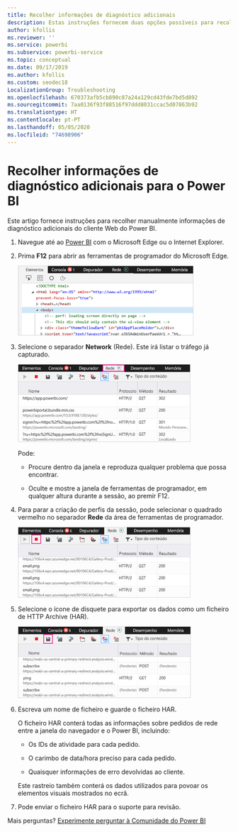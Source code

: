 ```yaml
---
title: Recolher informações de diagnóstico adicionais
description: Estas instruções fornecem duas opções possíveis para recolher manualmente informações de diagnóstico adicionais do cliente Web do Power BI.
author: kfollis
ms.reviewer: ''
ms.service: powerbi
ms.subservice: powerbi-service
ms.topic: conceptual
ms.date: 09/17/2019
ms.author: kfollis
ms.custom: seodec18
LocalizationGroup: Troubleshooting
ms.openlocfilehash: 670373afb5cb890c87a24a129cd43fde7bd5d892
ms.sourcegitcommit: 7aa0136f93f88516f97ddd8031ccac5d07863b92
ms.translationtype: HT
ms.contentlocale: pt-PT
ms.lasthandoff: 05/05/2020
ms.locfileid: "74698906"
---
```

# <a name="capture-additional-diagnostic-information-for-power-bi"></a>Recolher informações de diagnóstico adicionais para o Power BI

Este artigo fornece instruções para recolher manualmente informações de diagnóstico adicionais do cliente Web do Power BI.

1. Navegue até ao [Power BI](https://app.powerbi.com) com o Microsoft Edge ou o Internet Explorer.

1. Prima **F12** para abrir as ferramentas de programador do Microsoft Edge.

   ![Captura de ecrã do separador Elementos das ferramentas de Programador do Microsoft Edge.](media/service-admin-capturing-additional-diagnostic-information-for-power-bi/edge-developer-tools.png)

1. Selecione o separador **Network** (Rede). Este irá listar o tráfego já capturado.

   ![Captura de ecrã do separador Rede das ferramentas de Programador do Microsoft Edge.](media/service-admin-capturing-additional-diagnostic-information-for-power-bi/edge-network-tab.png)

    Pode:

    * Procure dentro da janela e reproduza qualquer problema que possa encontrar.

    * Oculte e mostre a janela de ferramentas de programador, em qualquer altura durante a sessão, ao premir F12.

1. Para parar a criação de perfis da sessão, pode selecionar o quadrado vermelho no separador **Rede** da área de ferramentas de programador.

   ![Captura de ecrã do separador Rede das ferramentas de programador do Microsoft Edge com uma chamada do botão Parar.](media/service-admin-capturing-additional-diagnostic-information-for-power-bi/edge-network-tab-stop.png)

1. Selecione o ícone de disquete para exportar os dados como um ficheiro de HTTP Archive (HAR).

   ![Captura de ecrã do separador Rede das ferramentas de programador do Microsoft Edge com uma chamada do ícone da disquete.](media/service-admin-capturing-additional-diagnostic-information-for-power-bi/edge-network-tab-save.png)

1. Escreva um nome de ficheiro e guarde o ficheiro HAR.

    O ficheiro HAR conterá todas as informações sobre pedidos de rede entre a janela do navegador e o Power BI, incluindo:

    * Os IDs de atividade para cada pedido.

    * O carimbo de data/hora preciso para cada pedido.

    * Quaisquer informações de erro devolvidas ao cliente.

    Este rastreio também conterá os dados utilizados para povoar os elementos visuais mostrados no ecrã.

1. Pode enviar o ficheiro HAR para o suporte para revisão.

Mais perguntas? [Experimente perguntar à Comunidade do Power BI](https://community.powerbi.com/)
